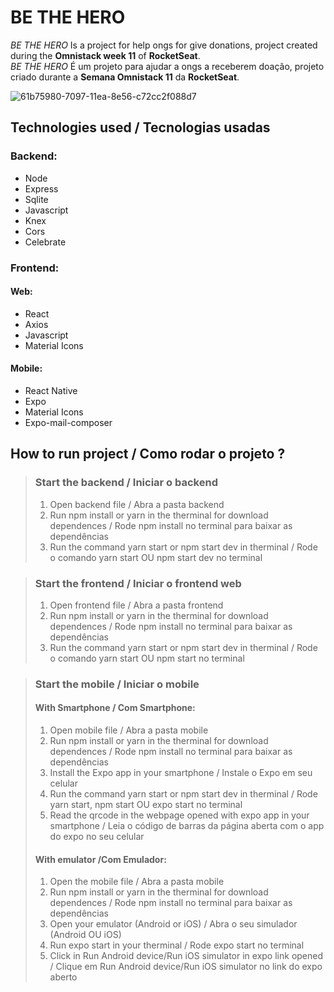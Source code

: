 # BE THE HERO
*BE THE HERO* Is a project for help ongs for give donations, project created during the **Omnistack week 11** of **RocketSeat**.<br>
*BE THE HERO* É um projeto para ajudar a ongs a receberem doação, projeto criado durante a **Semana Omnistack 11** da **RocketSeat**.

![61b75980-7097-11ea-8e56-c72cc2f088d7](https://user-images.githubusercontent.com/56945282/84451118-fcace200-ac49-11ea-84a5-7f26713a18fe.jpeg)

## Technologies used / Tecnologias usadas <br>
### Backend: <br>
* Node <br>
* Express <br>
* Sqlite <br>
* Javascript <br>
* Knex <br>
* Cors <br>
* Celebrate <br>

### Frontend: 
#### Web: 
* React <br>
* Axios <br>
* Javascript <br>
* Material Icons <br>

#### Mobile: 
* React Native <br>
* Expo <br>
* Material Icons <br>
* Expo-mail-composer <br>

## How to run project / Como rodar o projeto ? 

> ### Start the backend / Iniciar o backend
> 1. Open backend file / Abra a pasta backend
> 2. Run npm install or yarn in the therminal for download dependences / Rode npm install no terminal para baixar as dependências
> 3. Run the command yarn start or npm start dev in therminal / Rode o comando yarn start OU npm start dev no terminal

> ### Start the frontend / Iniciar o frontend web 
> 1. Open frontend file / Abra a pasta frontend
> 2. Run npm install or yarn in the therminal for download dependences / Rode npm install no terminal para baixar as dependências
> 3. Run the command yarn start or npm start dev in therminal / Rode o comando yarn start OU npm start no terminal

> ### Start the mobile / Iniciar o mobile
> #### With Smartphone / Com Smartphone: 
> 1. Open mobile file / Abra a pasta mobile
> 2. Run npm install or yarn in the therminal for download dependences / Rode npm install no terminal para baixar as dependências
> 3. Install the Expo app in your smartphone / Instale o Expo em seu celular 
> 4. Run the command yarn start or npm start dev in therminal / Rode yarn start, npm start OU expo start no terminal
> 5. Read the qrcode in the webpage opened with expo app in your smartphone / Leia o código de barras da página aberta com o app do expo no seu celular
>
> #### With emulator /Com Emulador: 
> 1. Open the mobile file / Abra a pasta mobile
> 2. Run npm install or yarn in the therminal for download dependences / Rode npm install no terminal para baixar as dependências
> 3. Open your emulator (Android or iOS) / Abra o seu simulador (Android OU iOS)
> 4. Run expo start in your therminal / Rode expo start no terminal
> 5. Click in Run Android device/Run iOS simulator in expo link opened / Clique em Run Android device/Run iOS simulator no link do expo aberto
